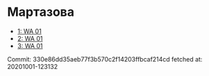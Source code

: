 # Мартазова
- [1: WA 01](1.md)
- [2: WA 01](2.md)
- [3: WA 01](3.md)

Commit: 330e86dd35aeb77f3b570c2f14203ffbcaf214cd
 fetched at: 20201001-123132
